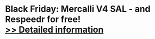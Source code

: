 # Black Friday: Mercalli V4 SAL - and Respeedr for free!<br />[>> Detailed information](https://secure.element5.com/esales/product.html?productid=300697875&affiliateid=200057808)